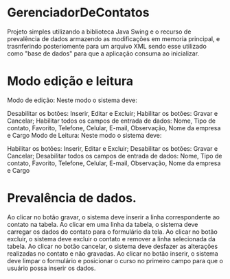 # GerenciadorDeContatos
Projeto simples utilizando a biblioteca Java Swing e o recurso de prevalência de dados armazendo as modificações em memoria principal, e trasnferindo posteriomente para um arquivo XML sendo esse utilizado como "base de dados" para que a aplicação consuma ao inicializar.


# Modo edição e leitura
Modo de edição: Neste modo o sistema deve:        

Desabilitar os botões: Inserir, Editar e Excluir;
Habilitar os botões: Gravar e Cancelar;
Habilitar todos os campos de entrada de dados: Nome, Tipo de contato, Favorito, Telefone, Celular, E-mail, Observação, Nome da empresa e Cargo 
Modo de Leitura: Neste modo o sistema deve:        

Habilitar os botões: Inserir, Editar e Excluir;
Desabilitar os botões: Gravar e Cancelar;
Desabilitar todos os campos de entrada de dados: Nome, Tipo de contato, Favorito, Telefone, Celular, E-mail, Observação, Nome da empresa e Cargo 


# Prevalência de dados.

Ao clicar no botão gravar, o sistema deve inserir a linha correspondente ao contato na tabela.
Ao clicar em uma linha da tabela, o sistema deve carregar os dados do contato para o formulário da tela.
Ao clicar no botão excluir, o sistema deve excluir o contato e remover a linha selecionada da tabela.
Ao clicar no botão cancelar, o sistema deve desfazer as alterações realizadas no contato e não gravadas.
Ao clicar no botão inserir, o sistema deve limpar o formulário e posicionar o curso no primeiro campo para que o usuário possa inserir os dados.
